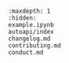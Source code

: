 ```{include} ../README.md

```

```{toctree}
:maxdepth: 1
:hidden:
example.ipynb
autoapi/index
changelog.md
contributing.md
conduct.md
```
